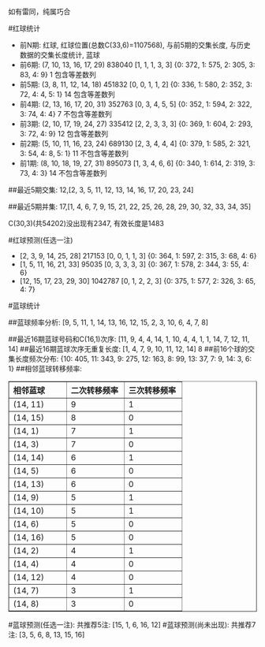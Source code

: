 <!-- 
.. title: 双色球2012065期(2012-06-05)数据分析报告
.. slug: slott-2012065-2012-06-05-report
.. date: 2012-06-06 08:00:00 UTC+08:00
.. tags: Lottery
.. link: 
.. description: 
.. type: text
-->

如有雷同，纯属巧合

<!-- TEASER_END-->

#红球统计

- 前N期: 红球, 红球位置(总数C(33,6)=1107568), 与前5期的交集长度, 与历史数据的交集长度统计, 蓝球
- 前6期: (7, 10, 13, 16, 17, 29) 838040 [1, 1, 1, 3, 3] {0: 372, 1: 575, 2: 305, 3: 83, 4: 9} 1 包含等差数列
- 前5期: (3, 8, 11, 12, 14, 18) 451832 [0, 0, 1, 1, 2] {0: 336, 1: 580, 2: 352, 3: 72, 4: 4, 5: 1} 14 包含等差数列
- 前4期: (2, 13, 16, 17, 20, 31) 352763 [0, 3, 4, 5, 5] {0: 352, 1: 594, 2: 322, 3: 74, 4: 4} 7 不包含等差数列
- 前3期: (2, 10, 17, 19, 24, 27) 335412 [2, 2, 3, 3, 3] {0: 369, 1: 604, 2: 293, 3: 72, 4: 9} 12 包含等差数列
- 前2期: (5, 10, 11, 16, 23, 24) 689130 [2, 3, 4, 4, 4] {0: 379, 1: 585, 2: 321, 3: 54, 4: 8, 5: 1} 11 不包含等差数列
- 前1期: (8, 10, 18, 19, 27, 31) 895073 [1, 3, 4, 6, 6] {0: 340, 1: 614, 2: 319, 3: 73, 4: 3} 14 不包含等差数列

##最近5期交集:
12,[2, 3, 5, 11, 12, 13, 14, 16, 17, 20, 23, 24]

##最近5期并集:
17,[1, 4, 6, 7, 9, 15, 21, 22, 25, 26, 28, 29, 30, 32, 33, 34, 35]

C(30,3)(共54202)没出现有2347, 
有效长度是1483

#红球预测(任选一注)

- [2, 3, 9, 14, 25, 28] 217153 [0, 0, 1, 1, 3] {0: 364, 1: 597, 2: 315, 3: 68, 4: 6}
- [1, 5, 11, 16, 21, 33] 95035 [0, 3, 3, 3, 3] {0: 367, 1: 578, 2: 344, 3: 55, 4: 6}
- [12, 15, 17, 23, 29, 30] 1042787 [0, 1, 2, 2, 3] {0: 375, 1: 577, 2: 326, 3: 65, 4: 7}

#蓝球统计

##蓝球频率分析:
[9, 5, 11, 1, 14, 13, 16, 12, 15, 2, 3, 10, 6, 4, 7, 8]

##最近16期蓝球号码和C(16,1)次序:
[11, 9, 4, 4, 14, 1, 10, 4, 4, 1, 1, 14, 7, 12, 11, 14]
##最近16期蓝球次序无重复长度:
[1, 4, 7, 9, 10, 11, 12, 14] 8
##前16个球的交集长度频次分布:
{10: 405, 11: 343, 9: 275, 12: 163, 8: 99, 13: 37, 7: 9, 14: 3, 6: 1}
##相邻蓝球转移频率:
<table border="1" class="table table-striped dataframe">
  <thead>
    <tr style="text-align: left;">
      <th style="min-width: 100px;">相邻蓝球</th>
      <th style="min-width: 100px;">二次转移频率</th>
      <th style="min-width: 100px;">三次转移频率</th>
    </tr>
  </thead>
  <tbody>
    <tr>
      <td> (14, 11)</td>
      <td> 9</td>
      <td> 1</td>
    </tr>
    <tr>
      <td> (14, 15)</td>
      <td> 8</td>
      <td> 0</td>
    </tr>
    <tr>
      <td>  (14, 1)</td>
      <td> 7</td>
      <td> 1</td>
    </tr>
    <tr>
      <td>  (14, 3)</td>
      <td> 7</td>
      <td> 0</td>
    </tr>
    <tr>
      <td> (14, 14)</td>
      <td> 6</td>
      <td> 1</td>
    </tr>
    <tr>
      <td>  (14, 5)</td>
      <td> 6</td>
      <td> 0</td>
    </tr>
    <tr>
      <td> (14, 13)</td>
      <td> 6</td>
      <td> 0</td>
    </tr>
    <tr>
      <td>  (14, 9)</td>
      <td> 5</td>
      <td> 1</td>
    </tr>
    <tr>
      <td> (14, 10)</td>
      <td> 5</td>
      <td> 1</td>
    </tr>
    <tr>
      <td>  (14, 6)</td>
      <td> 5</td>
      <td> 0</td>
    </tr>
    <tr>
      <td> (14, 16)</td>
      <td> 5</td>
      <td> 0</td>
    </tr>
    <tr>
      <td>  (14, 2)</td>
      <td> 4</td>
      <td> 1</td>
    </tr>
    <tr>
      <td>  (14, 4)</td>
      <td> 4</td>
      <td> 0</td>
    </tr>
    <tr>
      <td> (14, 12)</td>
      <td> 4</td>
      <td> 0</td>
    </tr>
    <tr>
      <td>  (14, 7)</td>
      <td> 3</td>
      <td> 1</td>
    </tr>
    <tr>
      <td>  (14, 8)</td>
      <td> 3</td>
      <td> 0</td>
    </tr>
  </tbody>
</table>
#蓝球预测(任选一注):
共推荐5注: [15, 1, 6, 16, 12]
#蓝球预测(尚未出现):
共推荐7注: [3, 5, 6, 8, 13, 15, 16]

